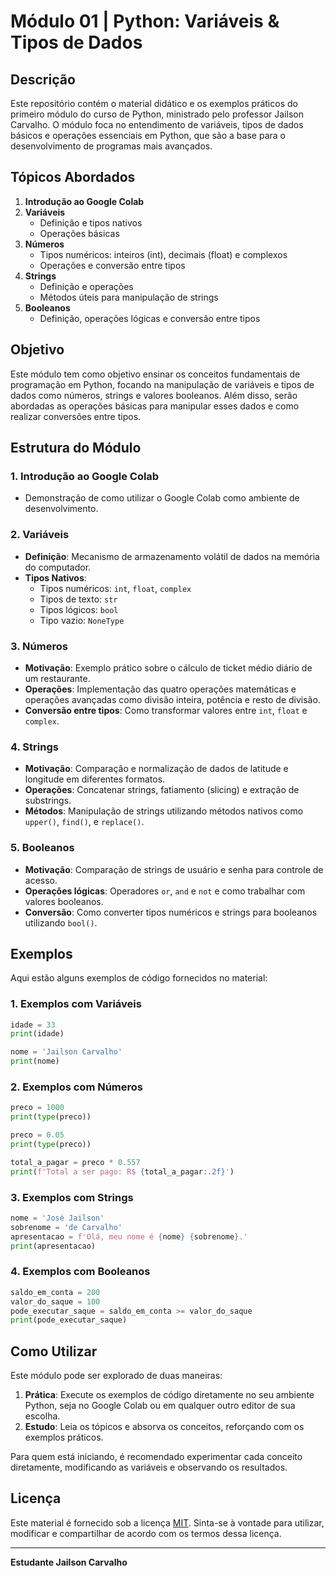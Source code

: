 # Módulo 01 | Python: Variáveis & Tipos de Dados

## Descrição

Este repositório contém o material didático e os exemplos práticos do primeiro módulo do curso de Python, ministrado pelo professor Jailson Carvalho. O módulo foca no entendimento de variáveis, tipos de dados básicos e operações essenciais em Python, que são a base para o desenvolvimento de programas mais avançados.

## Tópicos Abordados

1. **Introdução ao Google Colab**
2. **Variáveis**
   - Definição e tipos nativos
   - Operações básicas
3. **Números**
   - Tipos numéricos: inteiros (int), decimais (float) e complexos
   - Operações e conversão entre tipos
4. **Strings**
   - Definição e operações
   - Métodos úteis para manipulação de strings
5. **Booleanos**
   - Definição, operações lógicas e conversão entre tipos

## Objetivo

Este módulo tem como objetivo ensinar os conceitos fundamentais de programação em Python, focando na manipulação de variáveis e tipos de dados como números, strings e valores booleanos. Além disso, serão abordadas as operações básicas para manipular esses dados e como realizar conversões entre tipos.

## Estrutura do Módulo

### 1. Introdução ao Google Colab
- Demonstração de como utilizar o Google Colab como ambiente de desenvolvimento.

### 2. Variáveis
- **Definição**: Mecanismo de armazenamento volátil de dados na memória do computador.
- **Tipos Nativos**:
  - Tipos numéricos: `int`, `float`, `complex`
  - Tipos de texto: `str`
  - Tipos lógicos: `bool`
  - Tipo vazio: `NoneType`
  
### 3. Números
- **Motivação**: Exemplo prático sobre o cálculo de ticket médio diário de um restaurante.
- **Operações**: Implementação das quatro operações matemáticas e operações avançadas como divisão inteira, potência e resto de divisão.
- **Conversão entre tipos**: Como transformar valores entre `int`, `float` e `complex`.

### 4. Strings
- **Motivação**: Comparação e normalização de dados de latitude e longitude em diferentes formatos.
- **Operações**: Concatenar strings, fatiamento (slicing) e extração de substrings.
- **Métodos**: Manipulação de strings utilizando métodos nativos como `upper()`, `find()`, e `replace()`.

### 5. Booleanos
- **Motivação**: Comparação de strings de usuário e senha para controle de acesso.
- **Operações lógicas**: Operadores `or`, `and` e `not` e como trabalhar com valores booleanos.
- **Conversão**: Como converter tipos numéricos e strings para booleanos utilizando `bool()`.

## Exemplos

Aqui estão alguns exemplos de código fornecidos no material:

### 1. Exemplos com Variáveis
```python
idade = 33
print(idade)

nome = 'Jailson Carvalho'
print(nome)
```

### 2. Exemplos com Números
```python
preco = 1000
print(type(preco))

preco = 0.05
print(type(preco))

total_a_pagar = preco * 0.557
print(f'Total a ser pago: R$ {total_a_pagar:.2f}')
```

### 3. Exemplos com Strings
```python
nome = 'José Jailson'
sobrenome = 'de Carvalho'
apresentacao = f'Olá, meu nome é {nome} {sobrenome}.'
print(apresentacao)
```

### 4. Exemplos com Booleanos
```python
saldo_em_conta = 200
valor_do_saque = 100
pode_executar_saque = saldo_em_conta >= valor_do_saque
print(pode_executar_saque)
```

## Como Utilizar

Este módulo pode ser explorado de duas maneiras:
1. **Prática**: Execute os exemplos de código diretamente no seu ambiente Python, seja no Google Colab ou em qualquer outro editor de sua escolha.
2. **Estudo**: Leia os tópicos e absorva os conceitos, reforçando com os exemplos práticos.

Para quem está iniciando, é recomendado experimentar cada conceito diretamente, modificando as variáveis e observando os resultados.

## Licença

Este material é fornecido sob a licença [MIT](https://opensource.org/licenses/MIT). Sinta-se à vontade para utilizar, modificar e compartilhar de acordo com os termos dessa licença.

---

**Estudante Jailson Carvalho**
